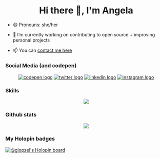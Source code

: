 
<!--
**glopzel/glopzel** is a ✨ _special_ ✨ repository because its `README.md` (this file) appears on your GitHub profile.

Here are some ideas to get you started:


- 🌱 I’m currently learning ...
- 👯 I’m looking to collaborate on ...
- 🤔 I’m looking for help with ...
- 💬 Ask me about ...
- 📫 How to reach me: ...
- 🤔 I’m looking for help 
- 😄 Pronouns: ...
- ⚡ Fun fact: ...
-->                
        
<h1 align="center">Hi there 👋, I'm Angela</h1>

- 😄 Pronouns: she/her

- 🔭 I’m currently working on contributing to open source + improving personal projects

- 📫 You can <a href="mailto:alopezzel@gmail.com">contact me here</a>

  
### Social Media (and codepen)
<p align="center">
<a href="https://codepen.io/glopzel" target="blank"><img align="center" src="https://skillicons.dev/icons?i=codepen" alt="codepen logo"/></a> <a href="https://twitter.com/glopzel" target="blank"><img align="center" src="https://skillicons.dev/icons?i=twitter" alt="twitter logo"/></a>  <a href="https://linkedin.com/in/angela lopez zelaya" target="blank"><img align="center" src="https://skillicons.dev/icons?i=linkedin" alt="linkedin logo"/></a>  <a href="https://instagram.com/glopzel" target="blank"><img align="center" src="https://skillicons.dev/icons?i=instagram" alt="instagram logo"/></a>
</p>

### Skills

<p align="center">
  <img src="https://skillicons.dev/icons?i=js,react,astro,nodejs,express,mongodb,git,tailwind" />
</p>
  
### Github stats  
<p align="center">
  <img src="https://github-readme-stats.vercel.app/api?username=glopzel&show_icons=true&theme=dark"/>
</p>


### My Holopin badges

[![@glopzel's Holopin board](https://holopin.me/glopzel)](https://holopin.io/@glopzel)
